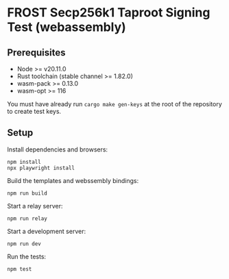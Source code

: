 # FROST Secp256k1 Taproot Signing Test (webassembly)

## Prerequisites

* Node >= v20.11.0
* Rust toolchain (stable channel >= 1.82.0)
* wasm-pack >= 0.13.0
* wasm-opt >= 116

You must have already run `cargo make gen-keys` at the root of the repository to create test keys.

## Setup

Install dependencies and browsers:

```
npm install
npx playwright install
```

Build the templates and webssembly bindings:

```
npm run build
```

Start a relay server:

```
npm run relay
```

Start a development server:

```
npm run dev
```

Run the tests:

```
npm test
```
